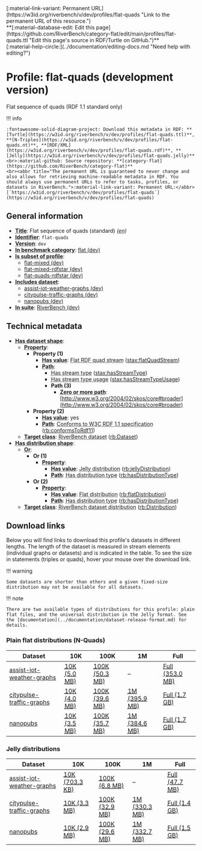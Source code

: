 <div markdown class="rb-top-buttons"><div markdown>[:material-link-variant: Permanent URL](https://w3id.org/riverbench/v/dev/profiles/flat-quads "Link to the permanent URL of this resource.")</div><div markdown>**[:material-database-edit: Edit this page](https://github.com/RiverBench/category-flat/edit/main/profiles/flat-quads.ttl "Edit this page's source in RDF/Turtle on GitHub.")**</div><div markdown>[:material-help-circle:](../documentation/editing-docs.md "Need help with editing?")</div></div>

# Profile: flat-quads (development version)

Flat sequence of quads (RDF 1.1 standard only)

!!! info

    :fontawesome-solid-diagram-project: Download this metadata in RDF: **[Turtle](https://w3id.org/riverbench/v/dev/profiles/flat-quads.ttl)**, **[N-Triples](https://w3id.org/riverbench/v/dev/profiles/flat-quads.nt)**, **[RDF/XML](https://w3id.org/riverbench/v/dev/profiles/flat-quads.rdf)**, **[Jelly](https://w3id.org/riverbench/v/dev/profiles/flat-quads.jelly)**
    <br>:material-github: Source repository: **[category-flat](https://github.com/RiverBench/category-flat)**
    <br><abbr title="The permanent URL is guaranteed to never change and also allows for retrieving machine-readable metadata in RDF. You should always use permanent URLs to refer to tasks, profiles, or datasets in RiverBench.">:material-link-variant: Permanent URL:</abbr> [`https://w3id.org/riverbench/v/dev/profiles/flat-quads`](https://w3id.org/riverbench/v/dev/profiles/flat-quads)



## General information

- **<abbr title="A name given to the resource.">Title</abbr>**: Flat sequence of quads (standard) _(<abbr title="English">en</abbr>)_
- **<abbr title="An unambiguous reference to the resource within a given context.">Identifier</abbr>**: `flat-quads`
- **<abbr title="The version indicator (name or identifier) of a resource.">Version</abbr>**: `dev`
- **<abbr title="Indicates that the subject (either a task or a profile) is in benchmark category. This property is functional (each task/profile must be in exactly one benchmark category).">In benchmark category</abbr>**: [flat (dev)](https://w3id.org/riverbench/v/dev/categories/flat)
- **<abbr title="Indicates that this profile's datasets are all in the other profile">Is subset of profile</abbr>**: 
    - [flat-mixed (dev)](https://w3id.org/riverbench/v/dev/profiles/flat-mixed)
    - [flat-mixed-rdfstar (dev)](https://w3id.org/riverbench/v/dev/profiles/flat-mixed-rdfstar)
    - [flat-quads-rdfstar (dev)](https://w3id.org/riverbench/v/dev/profiles/flat-quads-rdfstar)
- **<abbr title="Indicates which datasets are included in the profile">Includes dataset</abbr>**: 
    - [assist-iot-weather-graphs (dev)](https://w3id.org/riverbench/datasets/assist-iot-weather-graphs/dev)
    - [citypulse-traffic-graphs (dev)](https://w3id.org/riverbench/datasets/citypulse-traffic-graphs/dev)
    - [nanopubs (dev)](https://w3id.org/riverbench/datasets/nanopubs/dev)
- **<abbr title="Indicates the benchmark suite to which a dataset or profile belongs">In suite</abbr>**: [RiverBench (dev)](https://w3id.org/riverbench/)

## Technical metadata

- **<abbr title="Specifies the SHACL shape of distributions that are allowed in a given benchmark profile.">Has dataset shape</abbr>**: 
    - **<abbr title="Links a shape to its property shapes.">Property</abbr>**:     
        - **Property (​1)**    
            - **<abbr title="Specifies a value that must be among the value nodes.">Has value</abbr>**: <abbr title="A flat RDF quad stream is a flat RDF stream whose elements are quads.">Flat RDF quad stream</abbr> ([stax:flatQuadStream](https://w3id.org/stax/ontology#flatQuadStream))
            - **<abbr title="Specifies the property path of a property shape.">Path</abbr>**:     
                - <abbr title="For an RDF stream type usage, this property indicates which stream type is used.">Has stream type</abbr> ([stax:hasStreamType](https://w3id.org/stax/ontology#hasStreamType))
                - <abbr title="Inverse of stax:isUsageOf – indicates that the subject is related to a usage of an RDF stream type.  The subject for this property can be for example a published stream on the Web (e.g., vocals:RDFStream) or a scientific publication that discusses a usage of an RDF stream type.">Has stream type usage</abbr> ([stax:hasStreamTypeUsage](https://w3id.org/stax/ontology#hasStreamTypeUsage))
                - **Path (​3)**    
                    - **<abbr title="The (single) value of this property represents a path that is matched zero or more times.">Zero or more path</abbr>**: [http://www.w3.org/2004/02/skos/core#broader](http://www.w3.org/2004/02/skos/core#broader)
        - **Property (​2)**    
            - **<abbr title="Specifies a value that must be among the value nodes.">Has value</abbr>**: yes
            - **<abbr title="Specifies the property path of a property shape.">Path</abbr>**: <abbr title="Whether the dataset is RDF 1.1-compliant, i.e., does not use any non-standard features, like generalized triples.">Conforms to W3C RDF 1.1 specification</abbr> ([rb:conformsToRdf11](https://w3id.org/riverbench/schema/metadata#conformsToRdf11))
    - **<abbr title="Links a shape to a class, indicating that all instances of the class must conform to the shape.">Target class</abbr>**: <abbr title="A dataset in the RiverBench benchmark suite">RiverBench dataset</abbr> ([rb:Dataset](https://w3id.org/riverbench/schema/metadata#Dataset))
- **<abbr title="Specifies the SHACL shape of distributions that are allowed in a given benchmark profile.">Has distribution shape</abbr>**: 
    - **<abbr title="Specifies a list of shapes so that the value nodes must conform to at least one of the shapes.">Or</abbr>**:     
        - **Or (​1)**    
            - **<abbr title="Links a shape to its property shapes.">Property</abbr>**:     
                - **<abbr title="Specifies a value that must be among the value nodes.">Has value</abbr>**: <abbr title="A streaming distribution in the Jelly binary format.">Jelly distribution</abbr> ([rb:jellyDistribution](https://w3id.org/riverbench/schema/metadata#jellyDistribution))
                - **<abbr title="Specifies the property path of a property shape.">Path</abbr>**: <abbr title="Indicates the type of RiverBench dataset distribution">Has distribution type</abbr> ([rb:hasDistributionType](https://w3id.org/riverbench/schema/metadata#hasDistributionType))
        - **Or (​2)**    
            - **<abbr title="Links a shape to its property shapes.">Property</abbr>**:     
                - **<abbr title="Specifies a value that must be among the value nodes.">Has value</abbr>**: <abbr title="The dataset is distributed as a single flat file.">Flat distribution</abbr> ([rb:flatDistribution](https://w3id.org/riverbench/schema/metadata#flatDistribution))
                - **<abbr title="Specifies the property path of a property shape.">Path</abbr>**: <abbr title="Indicates the type of RiverBench dataset distribution">Has distribution type</abbr> ([rb:hasDistributionType](https://w3id.org/riverbench/schema/metadata#hasDistributionType))
    - **<abbr title="Links a shape to a class, indicating that all instances of the class must conform to the shape.">Target class</abbr>**: <abbr title="A distribution of a dataset in the RiverBench benchmark suite.">RiverBench dataset distribution</abbr> ([rb:Distribution](https://w3id.org/riverbench/schema/metadata#Distribution))


## Download links

Below you will find links to download this profile's datasets in different lengths. The length of the dataset
is measured in stream elements (individual graphs or datasets) and is indicated in the table.
To see the size in statements (triples or quads), hover your mouse over the download link.

!!! warning

    Some datasets are shorter than others and a given fixed-size distribution may not be available for all datasets.

!!! note

    There are two available types of distributions for this profile: plain flat files, and the universal distribution in the Jelly format. See the [documentation](../documentation/dataset-release-format.md) for details.

### Plain flat distributions (N-Quads)

Dataset | 10K | 100K | 1M | Full
--- | --- | --- | --- | ---
[assist-iot-weather-graphs](https://w3id.org/riverbench/datasets/assist-iot-weather-graphs/dev) | <abbr title="10,000 stream elements; 1,160,000 statements">[10K (5.0 MB)](https://w3id.org/riverbench/datasets/assist-iot-weather-graphs/dev/files/flat_10K.nq.gz)</abbr> | <abbr title="100,000 stream elements; 11,600,000 statements">[100K (50.3 MB)](https://w3id.org/riverbench/datasets/assist-iot-weather-graphs/dev/files/flat_100K.nq.gz)</abbr> | – | <abbr title="701,278 stream elements; 81,348,248 statements">[Full (353.0 MB)](https://w3id.org/riverbench/datasets/assist-iot-weather-graphs/dev/files/flat_full.nq.gz)</abbr>
[citypulse-traffic-graphs](https://w3id.org/riverbench/datasets/citypulse-traffic-graphs/dev) | <abbr title="10,000 stream elements; 370,000 statements">[10K (4.0 MB)](https://w3id.org/riverbench/datasets/citypulse-traffic-graphs/dev/files/flat_10K.nq.gz)</abbr> | <abbr title="100,000 stream elements; 3,700,000 statements">[100K (39.6 MB)](https://w3id.org/riverbench/datasets/citypulse-traffic-graphs/dev/files/flat_100K.nq.gz)</abbr> | <abbr title="1,000,000 stream elements; 37,000,000 statements">[1M (395.9 MB)](https://w3id.org/riverbench/datasets/citypulse-traffic-graphs/dev/files/flat_1M.nq.gz)</abbr> | <abbr title="4,382,599 stream elements; 162,156,163 statements">[Full (1.7 GB)](https://w3id.org/riverbench/datasets/citypulse-traffic-graphs/dev/files/flat_full.nq.gz)</abbr>
[nanopubs](https://w3id.org/riverbench/datasets/nanopubs/dev) | <abbr title="10,000 stream elements; 340,000 statements">[10K (3.5 MB)](https://w3id.org/riverbench/datasets/nanopubs/dev/files/flat_10K.nq.gz)</abbr> | <abbr title="100,000 stream elements; 3,307,350 statements">[100K (35.7 MB)](https://w3id.org/riverbench/datasets/nanopubs/dev/files/flat_100K.nq.gz)</abbr> | <abbr title="1,000,000 stream elements; 33,423,542 statements">[1M (384.6 MB)](https://w3id.org/riverbench/datasets/nanopubs/dev/files/flat_1M.nq.gz)</abbr> | <abbr title="5,000,000 stream elements; 171,885,662 statements">[Full (1.7 GB)](https://w3id.org/riverbench/datasets/nanopubs/dev/files/flat_full.nq.gz)</abbr>

### Jelly distributions

Dataset | 10K | 100K | 1M | Full
--- | --- | --- | --- | ---
[assist-iot-weather-graphs](https://w3id.org/riverbench/datasets/assist-iot-weather-graphs/dev) | <abbr title="10,000 stream elements; 1,160,000 statements">[10K (703.3 KB)](https://w3id.org/riverbench/datasets/assist-iot-weather-graphs/dev/files/jelly_10K.jelly.gz)</abbr> | <abbr title="100,000 stream elements; 11,600,000 statements">[100K (6.8 MB)](https://w3id.org/riverbench/datasets/assist-iot-weather-graphs/dev/files/jelly_100K.jelly.gz)</abbr> | – | <abbr title="701,278 stream elements; 81,348,248 statements">[Full (47.7 MB)](https://w3id.org/riverbench/datasets/assist-iot-weather-graphs/dev/files/jelly_full.jelly.gz)</abbr>
[citypulse-traffic-graphs](https://w3id.org/riverbench/datasets/citypulse-traffic-graphs/dev) | <abbr title="10,000 stream elements; 370,000 statements">[10K (3.3 MB)](https://w3id.org/riverbench/datasets/citypulse-traffic-graphs/dev/files/jelly_10K.jelly.gz)</abbr> | <abbr title="100,000 stream elements; 3,700,000 statements">[100K (32.9 MB)](https://w3id.org/riverbench/datasets/citypulse-traffic-graphs/dev/files/jelly_100K.jelly.gz)</abbr> | <abbr title="1,000,000 stream elements; 37,000,000 statements">[1M (330.3 MB)](https://w3id.org/riverbench/datasets/citypulse-traffic-graphs/dev/files/jelly_1M.jelly.gz)</abbr> | <abbr title="4,382,599 stream elements; 162,156,163 statements">[Full (1.4 GB)](https://w3id.org/riverbench/datasets/citypulse-traffic-graphs/dev/files/jelly_full.jelly.gz)</abbr>
[nanopubs](https://w3id.org/riverbench/datasets/nanopubs/dev) | <abbr title="10,000 stream elements; 340,000 statements">[10K (2.9 MB)](https://w3id.org/riverbench/datasets/nanopubs/dev/files/jelly_10K.jelly.gz)</abbr> | <abbr title="100,000 stream elements; 3,307,350 statements">[100K (29.6 MB)](https://w3id.org/riverbench/datasets/nanopubs/dev/files/jelly_100K.jelly.gz)</abbr> | <abbr title="1,000,000 stream elements; 33,423,542 statements">[1M (332.7 MB)](https://w3id.org/riverbench/datasets/nanopubs/dev/files/jelly_1M.jelly.gz)</abbr> | <abbr title="5,000,000 stream elements; 171,885,662 statements">[Full (1.5 GB)](https://w3id.org/riverbench/datasets/nanopubs/dev/files/jelly_full.jelly.gz)</abbr>